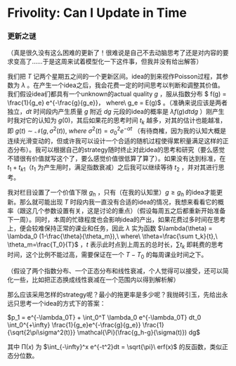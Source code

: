 # Frivolity: Can I Update in Time

### 更新之谜

（真是很久没有这么困难的更新了！很难说是自己不去动脑思考了还是对内容的要求变高了……于是这周来试着模型化一下这件事，但我并没有给出解答）

我们把 $T$ 记两个星期五之间的一个更新区间。idea的到来视作Poisson过程，其参数为 $\lambda$ 。在产生一个idea之后，我会花费一定的时间思考以判断和调整其价值。我们假设idea们都具有一个unknown的actual quality $g$ ，服从指数分布 $ f(g) = \frac{1}{g_e} e^{-\frac{g}{g_e}}， where\ g_e = E(g)$ 。（准确来说应该是两者独立，$dt$ 时间段内产生质量 $g$ 附近 $dg$ 元段的idea的概率是 $\lambda f(g)dtdg$ ）刚产生时我对它的认知为 $g(0)$，其后如果花的思考时间 $t_k$ 越多，对其的估计也能越准，即 $g(t) \sim \mathcal N(g, \sigma^2(t)),\ where\ \sigma^2(t)=\sigma_0^2e^{-\alpha t}$ （有待商榷，因为我的认知大概是连续光滑变动的，但或许我可以设计一个合适的随机过程使得累积量满足这样的正态分布）。我可以根据自己的strategy随时终止对此idea的思考和研究（要么感觉不错很有价值就写这个了，要么感觉价值很低算了算了）。如果没有达到标准，在 $t_1 + t_{k1}$（$t_1$ 为产生用时，满足指数衰减）之后我可以继续等待 $t_2$ ，并对其进行思考。

我对栏目设置了一个价值下限 $g_h$ ，只有（在我的认知里）$g \geq g_h$ 的idea才能更新。那么就可能出现 $T$ 时段内我一直没有合适的idea的情况，我想来看看它的概率（跟这几个参数设置有关，这是讨论的重点）（假设每周五之后都重新开始准备下一周）。同时，本周的忙碌程度也会影响idea的产出，如果花费过多时间在思考上，便会较难保持正常的课业和任务，因此 $\lambda$ 实为函数 $\lambda(\theta) = \lambda_0 (1-\frac{\theta}{\theta_m}),\ where\ \theta=\frac{\sum t_k}{t},\ \theta_m=\frac{T_0}{T}$ ，$t$ 表示此时点到上周五的总时长，$\sum t_k$ 即耗费的思考时间，这个比例不能过高，需要保证在一个 $T - T_0$ 的每周课业时间之下。

（假设了两个指数分布、一个正态分布和线性衰减，个人觉得可以接受，还可以简化一些，比如把正态换成线性衰减在一个范围内以得到解析解）

那么应该采用怎样的strategy呢？最小的拖更率是多少呢？我抛砖引玉，先给出永远只思考一个idea的方式下的答案：

$p_1 = e^{-\lambda_0T} + \int_0^T \lambda_0 e^{-\lambda_0T} dt_0 \int_0^{+\infty} \frac{1}{g_e}e^{-\frac{g}{g_e}} \frac{1}{\sqrt{2\pi\sigma^2(t)}} \mathcal{\Pi}(\frac{g_h-g}{\sigma(t)}) dg$

其中 $\mathcal{\Pi}(x)$ 为 $\int_{-\infty}^x e^{-t^2}dt = \sqrt{\pi}\ erf(x)$ 的反函数，类似正态分位数。